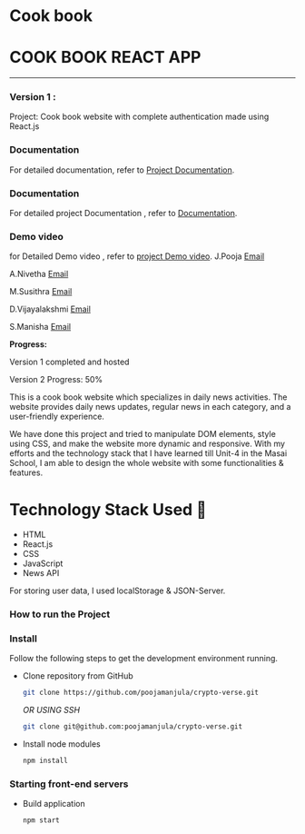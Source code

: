 # Cook book

# COOK BOOK REACT APP

-----
### Version 1 : 
Project: Cook book website with complete authentication made using React.js
### Documentation
For detailed documentation, refer to [Project Documentation](https://docs.google.com/document/d/1aS8AmhwelPTMWv3q_d013ghG8fFIe2eR/edit?usp=drive_link&ouid=113165599067956915795&rtpof=true&sd=true).

### Documentation
For detailed project Documentation , refer to [Documentation](https://drive.google.com/drive/folders/1q4cBnR7-gqSAas8jMemSVQTDPkP5GdGW?usp=drive_link).
### Demo video
for Detailed Demo video , refer to [project Demo video](https://drive.google.com/file/d/15hjhCu5zs0FDU6JJ0PCjsmezMb1VmBX4/view?usp=drive_link).
J.Pooja
[Email](@gmail.com)

A.Nivetha
[Email](jknivi078@gmail.com)

M.Susithra
[Email](susithramohan1314@gmail.com)

D.Vijayalakshmi
[Email](viji11282004@gmail.com)

S.Manisha
[Email](manishasubash7358@gmail.com)

**Progress:**

Version 1 completed and hosted

Version 2 Progress: 50%

This is a cook book website which specializes in daily news activities. The website provides daily news updates, regular news in each category, and a user-friendly experience.

We have done this project and tried to manipulate DOM elements, style using CSS, and make the website more dynamic and responsive. With my efforts and the technology stack that I have learned till Unit-4 in the Masai School, I am able to design the whole website with some functionalities & features.

# Technology Stack Used 🌟
* HTML
* React.js
* CSS
* JavaScript
* News API

For storing user data, I used localStorage & JSON-Server.

### How to run the Project
### Install

Follow the following steps to get the development environment running.

* Clone repository from GitHub

  ```bash
  git clone https://github.com/poojamanjula/crypto-verse.git
  ```

   _OR USING SSH_

  ```bash
  git clone git@github.com:poojamanjula/crypto-verse.git
  ```

* Install node modules

   ```bash
   npm install
   ```

### Starting front-end servers

* Build application

  ```bash
  npm start
  ```


